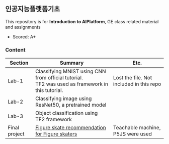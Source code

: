## 인공지능플랫폼기초
This repository is for **Introduction to AIPlatform**, GE class related material and assignments
* Scored: A+
### Content

|Section|Summary|Etc.|
|--|--|--|
|Lab-1|Classifying MNIST using CNN from official tutorial.<br> TF2 was used as framework in this tutorial.|Lost the file. Not included in this repo|
|Lab-2|Classifying image using ResNet50, a pretrained model||
|Lab-3|Object classification using TF2 framework||
|Final project| [Figure skate recommendation for Figure skaters](https://ameliacode.github.io/find-me-skate/)|Teachable machine, P5JS were used|

